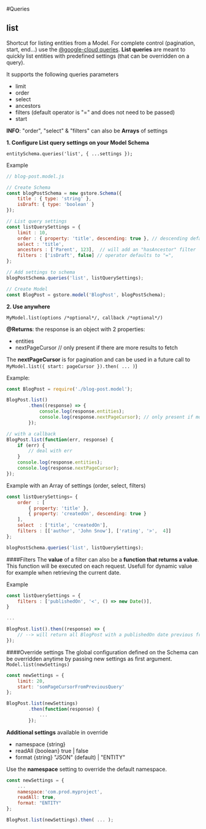#Queries

## list

Shortcut for listing entities from a Model. For complete control (pagination, start, end...) use the [@google-cloud queries](./google-cloud-queries.md). **List queries** are meant to quickly list entities with predefined settings (that can be overridden on a query).

It supports the following queries parameters

- limit
- order
- select
- ancestors
- filters (default operator is "=" and does not need to be passed)
- start

**INFO**: "order", "select" & "filters" can also be **Arrays** of settings

**1. Configure List query settings on your Model Schema**

`entitySchema.queries('list', { ...settings });`

Example

```js
// blog-post.model.js

// Create Schema
const blogPostSchema = new gstore.Schema({
    title : { type: 'string' },
    isDraft: { type: 'boolean' }
});

// List query settings
const listQuerySettings = {
    limit : 10,
    order : { property: 'title', descending: true }, // descending defaults to false and is optional
    select : 'title',
    ancestors : ['Parent', 123],  // will add an "hasAncestor" filter
    filters : ['isDraft', false] // operator defaults to "=",
};

// Add settings to schema
blogPostSchema.queries('list', listQuerySettings);

// Create Model
const BlogPost = gstore.model('BlogPost', blogPostSchema);
```

**2. Use anywhere**

`MyModel.list(options /*optional*/, callback /*optional*/)`

**@Returns**: the response is an object with 2 properties:
- entities
- nextPageCursor // only present if there are more results to fetch

The **nextPageCursor** is for pagination and can be used in a future call to `MyModel.list({ start: pageCursor }).then( ... )`)

Example:
```js
const BlogPost = require('./blog-post.model');

BlogPost.list()
        .then((response) => {
            console.log(response.entities);
            console.log(response.nextPageCursor); // only present if more results
        });

// with a callback
BlogPost.list(function(err, response) {
    if (err) {
        // deal with err
    }
    console.log(response.entities);
    console.log(response.nextPageCursor);
});
```

Example with an Array of settings (order, select, filters)

```js
const listQuerySettings= {
    order  : [
        { property: 'title' },
        { property: 'createdOn', descending: true }
    ],
    select  : ['title', 'createdOn'],
    filters : [['author', 'John Snow'], ['rating', '>',  4]]
};

blogPostSchema.queries('list', listQuerySettings);


```

####Filters
The **value** of a filter can also be a **function that returns a value**. This function will be executed on each request. Usefull for dynamic value for example when retrieving the current date.

Example
```js
const listQuerySettings = {
    filters : ['publishedOn', '<', () => new Date()],
}

...

BlogPost.list().then((response) => {
    // --> will return all BlogPost with a publishedOn date previous from current date.
});
```

####Override settings
The global configuration defined on the Schema can be overridden anytime by passing new settings as first argument. `Model.list(newSettings)`

```js
const newSettings = {
    limit: 20,
    start: 'somPageCursorFromPreviousQuery'
};

BlogPost.list(newSettings)
        .then(function(response) {
            ...
        });
```

**Additional settings** available in override

- namespace {string}
- readAll {boolean} true | false
- format {string} "JSON" (default) | "ENTITY"

Use the **namespace** setting to override the default namespace.

```js
const newSettings = {
    ...
    namespace:'com.prod.myproject',
    readAll: true,
    format: "ENTITY"
};

BlogPost.list(newSettings).then( ... );

```